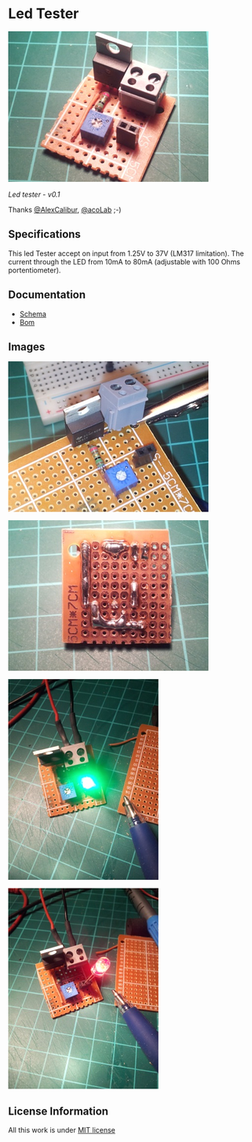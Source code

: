 Led Tester
===========

![led tester](ledtester/ledTester-finish.jpg)

*Led tester - v0.1*

Thanks [@AlexCalibur](https://github.com/AlexCalibur), [@acoLab](https://github.com/acolab) ;-)

Specifications
---------------

This led Tester accept on input from 1.25V to 37V (LM317 limitation).
The current through the LED from 10mA to 80mA (adjustable with 100 Ohms portentiometer).

Documentation
--------------

+ [Schema](doc/schema.md)
+ [Bom](doc/bom.md)

Images
-------

![led tester prototype](ledtester/ledTester-prototype.jpg)

![led tester solder](ledtester/ledTester-solder.jpg)

![led tester test green](ledtester/ledTester-test-green.jpg)

![led tester test red](ledtester/ledTester-test-red.jpg)

License Information
-------------------
All this work is under [MIT license](http://en.wikipedia.org/wiki/MIT_License)
